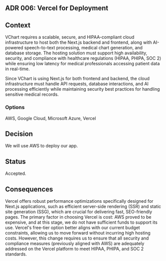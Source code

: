 ## ADR 006: Vercel for Deployment

## Context
VChart requires a scalable, secure, and HIPAA-compliant cloud infrastructure to host both the Next.js backend and frontend, along with AI-powered speech-to-text processing, medical chart generation, and database storage. The hosting solution must support high availability, security, and compliance with healthcare regulations (HIPAA, PHIPA, SOC 2) while ensuring low latency for medical professionals accessing patient data in real-time.

Since VChart is using Next.js for both frontend and backend, the cloud infrastructure must handle API requests, database interactions, and AI processing efficiently while maintaining security best practices for handling sensitive medical records.

### Options
AWS, Google Cloud, Microsoft Azure, Vercel

## Decision
We will use AWS to deploy our app. 

## Status
Accepted.

## Consequences
Vercel offers robust performance optimizations specifically designed for Next.js applications, such as efficient server-side rendering (SSR) and static site generation (SSG), which are crucial for delivering fast, SEO-friendly pages. The primary factor in choosing Vercel is cost: AWS proved to be expensive, and at this stage, we do not have sufficient funds to support its use. Vercel's free-tier option better aligns with our current budget constraints, allowing us to move forward without incurring high hosting costs. However, this change requires us to ensure that all security and compliance measures (previously aligned with AWS) are adequately addressed on the Vercel platform to meet HIPAA, PHIPA, and SOC 2 standards.
